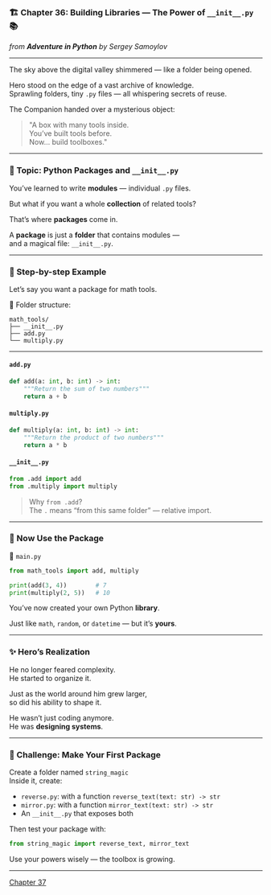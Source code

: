 ### 🏗️ Chapter 36: Building Libraries — The Power of `__init__.py` 📚  
*from **Adventure in Python** by Sergey Samoylov*

---

The sky above the digital valley shimmered — like a folder being opened.

Hero stood on the edge of a vast archive of knowledge.  
Sprawling folders, tiny `.py` files — all whispering secrets of reuse.

The Companion handed over a mysterious object:

> "A box with many tools inside.  
> You’ve built tools before.  
> Now… build toolboxes."

---

### 🧠 Topic: Python Packages and `__init__.py`

You’ve learned to write **modules** — individual `.py` files.

But what if you want a whole **collection** of related tools?

That’s where **packages** come in.

A **package** is just a **folder** that contains modules —  
and a magical file: `__init__.py`.

---

### 🧪 Step-by-step Example

Let’s say you want a package for math tools.

📁 Folder structure:

```
math_tools/
├── __init__.py
├── add.py
└── multiply.py
```

---

#### `add.py`

```python
def add(a: int, b: int) -> int:
    """Return the sum of two numbers"""
    return a + b
```

#### `multiply.py`

```python
def multiply(a: int, b: int) -> int:
    """Return the product of two numbers"""
    return a * b
```

#### `__init__.py`

```python
from .add import add
from .multiply import multiply
```

> Why `from .add`?  
> The `.` means “from this same folder” — relative import.

---

### 🔧 Now Use the Package

📄 `main.py`

```python
from math_tools import add, multiply

print(add(3, 4))        # 7
print(multiply(2, 5))   # 10
```

You’ve now created your own Python **library**.

Just like `math`, `random`, or `datetime` — but it’s **yours**.

---

### ✨ Hero’s Realization

He no longer feared complexity.  
He started to organize it.

Just as the world around him grew larger,  
so did his ability to shape it.

He wasn’t just coding anymore.  
He was **designing systems**.

---

### 🧩 Challenge: Make Your First Package

Create a folder named `string_magic`  
Inside it, create:

- `reverse.py`: with a function `reverse_text(text: str) -> str`
- `mirror.py`: with a function `mirror_text(text: str) -> str`
- An `__init__.py` that exposes both

Then test your package with:

```python
from string_magic import reverse_text, mirror_text
```

Use your powers wisely — the toolbox is growing.

---

[Chapter 37](Chapter_37.md)
